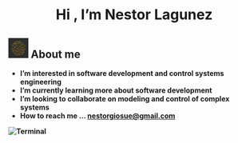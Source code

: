 

<h1 align="center"><b>Hi , I’m Nestor Lagunez </h1>

	
## <picture><img src = "https://github.com/Giosuetl/assets/blob/main/vsgif.gif" width = 40px></picture> **About me**

-  I’m interested in software development and control systems engineering
-  I’m currently learning more about software development 
-  I’m looking to collaborate on modeling and control of complex systems
-  How to reach me ... nestorgiosue@gmail.com
  




  ![Terminal](https://www.codewars.com/users/Gostl/badges/small)
<!---
Giosuetl/Giosuetl is a ✨ special ✨ repository because its `README.md` (this file) appears on your GitHub profile.
You can click the Preview link to take a look at your changes.
--->
